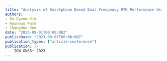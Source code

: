 ```yaml
---
title: "Analysis of Smartphone Based Dual Frequency RTK Performance Using RF Shielded Box"
authors:
- Bu-Gyeom Kim
- Hyunwoo Park
- Changdon Kee
date: "2023-09-01T00:00:00Z"
publishDate: "2023-09-01T00:00:00Z"
publication_types: ["article-conference"]
publication: |-
    ION GNSS+ 2023
---
```

